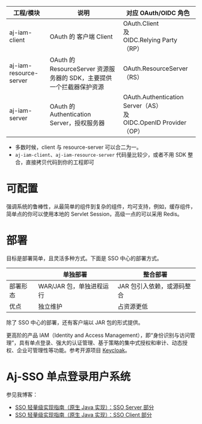 




| 工程/模块                 | 说明                                              | 对应 OAuth/OIDC 角色                                              |
|-----------------------|-------------------------------------------------|---------------------------------------------------------------|
| aj-iam-client         | OAuth  的 客户端 Client                | OAuth.Client   <br/>及<br/>OIDC.Relying Party（RP）              |
| aj-iam-resource-server | OAuth  的 ResourceServer 资源服务器的 SDK，主要提供一个拦截器保护资源 | OAuth.ResourceServer（RS）                                      |
| aj-iam-server | OAuth  的 Authentication Server，授权服务器 | OAuth.Authentication Server（AS）<br/>及<br/>OIDC.OpenID Provider（OP） |


- 多数时候，client 与 resource-server 可以合二为一。
- `aj-iam-client`、`aj-iam-resource-server` 代码量比较少，或者不用 SDK 整合，直接拷贝代码到你的工程即可



# 可配置
强调系统的鲁棒性，从最简单的组件到复杂的组件，均可支持，例如，缓存组件，简单点的你可以使用本地的 Servlet Session，高级一点的可以采用 Redis。

# 部署
目标是部署简单，且灵活多种方式。下面是 SSO 中心的部署方式。

||单独部署|整合部署|
|---|---|---|
|部署形态| WAR/JAR 包，单独进程运行|JAR 包引入依赖，或源码整合|
|优点|独立维护|占资源更低|

除了 SSO 中心的部署，还有客户端以 JAR 包的形式提供。


更高阶的产品 IAM（Identity and Access Management），即“身份识别与访问管理”，具有单点登录、强大的认证管理、基于策略的集中式授权和审计、动态授权、企业可管理性等功能。参考开源项目 [Keycloak](https://github.com/keycloak)。


# Aj-SSO 单点登录用户系统

参见我博客：

- [SSO 轻量级实现指南（原生 Java 实现）：SSO Server 部分](https://zhangxin.blog.csdn.net/article/details/123292897)
- [SSO 轻量级实现指南（原生 Java 实现）：SSO Client 部分](https://zhangxin.blog.csdn.net/article/details/124401580)
